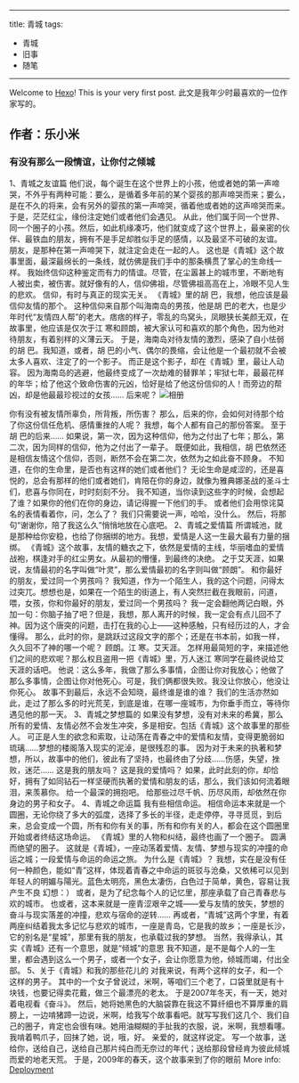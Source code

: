 
---
title: 青城
tags:
- 青城
- 旧事
- 随笔

---

Welcome to [Hexo](https://hexo.io/)! This is your very first post.  此文是我年少时最喜欢的一位作家写的。

## 作者：乐小米

 ### 有没有那么一段情谊，让你付之倾城
1、青城之友谊篇
他们说，每个诞生在这个世界上的小孩，他或者她的第一声啼哭，不外乎有两种可能：要么，是循着多年前的某个婴孩的那声啼哭而来；要么，是在不久的将来，会有另外的婴孩的第一声啼哭，循着他或者她的这声啼哭而来。
于是，茫茫红尘，缘份注定她们或者他们会遇见。
从此，他们属于同一个世界、同一个圈子的小孩。然后，如此机缘凑巧，他们就变成了这个世界上，最亲密的伙伴、最铁血的朋友，拥有不是手足却胜似手足的感情，以及最坚不可破的友谊。
朋友，是那种在第一声啼哭下，就注定会走在一起的人。
这也是《青城》这个故事里面，最深最绵长的一条线，就仿佛是我们手中的那条横贯了掌心的生命线一样。
我始终信仰这种鉴定而有力的情谊。尽管，在尘嚣甚上的城市里，不断地有人被出卖，被伤害。就好像有的人，信仰佛祖，尽管佛祖高高在上，冷眼不见人生的悲欢。
信仰，有时与真正的现实无关。
《青城》里的胡 巴，我想，他应该是最信仰友情的那个。
这种信仰来自那个叫海南岛的男孩，他是胡 巴的老大，也是少年时代“友情四人帮”的老大。痞痞的样子，零乱的鸟窝头，凤眼狭长美颜无双，在故事里，他应该是仅次于江 寒和顾朗，被大家认可和喜欢的那个角色，因为他对待朋友，有着别样的义薄云天。
于是，海南岛对待友情的激烈，感染了自小怯弱的胡 巴。我知道，或者，胡 巴的小气、偶尔的畏缩，会让他是一个最初就不会被太多人喜欢、注定了的一个影子。
而正是这个影子，却在《青城》里，最让人动容。
因为海南岛的逃避，他最终变成了一次劫难的替罪羊；牢狱七年，最最花样的年华；给了他这个致命伤害的元凶，恰好是给了他这份信仰的人！而旁边的帮凶，却是他最最珍视过的女孩……
后来呢？
![相册](/img/a.jpg)
<!--more-->
你有没有被友情所辜负，所背叛，所伤害？
那么，后来的你，会如何对待那个给了你这份信任危机、感情重挫的人呢？
我想，每个人都有自己的那份答案。
至于胡 巴的后来……
如果说，第一次，因为这种信仰，他为之付出了七年；那么，第二次，因为同样的信仰，他为之付出了一辈子。
既便如此，我相信，胡 巴依然还是相信友情这个信仰，否则，断然不会在第二次，依然为之如此奋不顾身。
不知道，在你的生命里，是否也有这样的她们或者他们？
无论生命是咸涩的，还是喜悦的，总会有那样的他们或者她们，肯陪在你的身边，就像为雅典娜圣战的圣斗士们，悲喜与你同在，时时刻刻不分。
我不知道，当你读到这些字的时候，会想起了谁？如果你的他们在你的身边，请记得握一下他们的手。
或者他们会用惊诧莫名的表情看着你，问，怎么了？
我们只需要说一声，哈哈，没什么。
然后，将那句“谢谢你，陪了我这么久”悄悄地放在心底吧。
2、青城之爱情篇
所谓城池，就是那种给你安稳，也给了你捆绑的地方。我想，爱情是人这一生最大最有力量的捆绑。
《青城》这个故事，友情的糖衣之下，依然是爱情的主线，华丽嗜血的爱情战袍，棋逢对手的红尘男女。从最初的懵懂，到最终的决绝。
之于艾天涯，如果说，友情最初的名字叫做“叶灵”，那么爱情最初的名字则叫做“顾朗”。
和你最好的朋友，爱过同一个男孩吗？
我知道，作为一个陌生人，我的这个问题，问得太过突兀。想想也是，如果在一个陌生的街道上，有人突然拦截在我眼前，问道，喂，女孩，你和你最好的朋友，爱过同一个男孩吗？
我一定会翻他两记白眼，外加一句：你脑子抽了吧？但是，我想，那人离开的时候，我一定会有点儿回不了神。因为这个唐突的问题，击打在我的心上——这种感触，只有经历过的人，才会懂得。
那么，此时的你，是跳跃过这段文字的那个；还是在书本前，如我一样，久久回不了神的哪一个呢？
顾朗。江 寒。艾天涯。
怎样用最简短的字，来描述他们之间的悲欢呢？那么权且盗用一把《青城》里，万人迷江 寒同学在最终说给艾天涯的话吧。
他说：这么多年，我做了那么多事情，企图让你对我放心；他做了那么多事情，企图让你对他死心。可是，我们俩都很失败。我没让你放心，他没让你死心。
故事不到最后，永远不会知晓，最终谁是谁的谁？
我们的生活亦然如此，走过了那么多的时光荒芜，到底是谁，在哪一座城市，为你垂手而立，等待你遇见他的那一天。
3、青城之梦想篇的
如果没有梦想，没有对未来的希冀，那么所有的爱情、友情必然不会发生冲突，多是相安。包括《青城》这个故事里的那些人。
可正是人生的欲念和索取，让动荡在青春之中的爱情和友情，变得更脆弱如琉璃……梦想的楼阁落入现实的泥淖，是很残忍的事。
因为对于未来的执著和梦想，所以，故事中的他们，彼此有了坚持，也最终由了分歧……伤感，失望，挫败，迷茫……
这是我的朋友吗？
这是我的爱情吗？
如果，此时此刻的你，却恰好，拥有了如同钻石一样坚硬而执著的爱情和朋友的话，那么，我们该如何流着眼泪，来羡慕你。
给一个最深的拥抱吧。
给那些过尽千帆、历尽风雨，却依然在你身边的男子和女子。
4、青城之命运篇
我有些相信命运。
相信命运本来就是一个圆圈，无论你绕了多大的弧度，选择了多长的半径，走走停停，寻寻觅觅，到后来，总会变成一个圆，所有和你有关的事，所有和你有关的人，都会在这个圆圈里开始或者终结这场命运。
《青城》里的人物和纠结，最终也画了一个圈子。
圆满而绝望的圈子。
这就是《青城》，一座动荡着爱情、友情、梦想与现实的冲撞的命运之城；一段爱情与命运的命运之旅。
为什么是《青城》？
我想，实在是没有任何一种颜色，能如“青”这样，体现着青春之中命运的斑驳与沧桑，又依稀可以见到年轻人的明媚与陽光。蓝色太明亮，黑色太凄伤，白色过于简单，黄色，容易让我产生不良 幻想：）
或者，是为了纪念每个人的记忆里，那座承载了自己青春悲与欢的城市。
也或者，这本来就是一座青涩艰辛之城——爱与友情的放矢，梦想的奋斗与现实落差的冲撞，悲欢与宿命的逆转……
再或者，“青城”这两个字里，有着两座纠结着我太多记忆与悲欢的城市，一座是青岛，它是我的故乡；一座是长沙，它的别名是“星城”，那里有我的朋友，也承载过我的梦想。
当然，我得承认，其实《青城》还有一个意思，就是“倾城”的意思
我不知道，是不是每个人的一生里，都会遇到这么一个男子，或者一个女子，会让你愿意为他，倾城而竭，付出全部。
5、关于《青城》和我的那些花儿的
对我来说，有两个这样的女子，和一个这样的男子。
其中的一个女子曾说过，米啊，等咱们三个老了，口袋里就是有十块钱，也要记得卖花戴，做三个最漂亮的老太。
于是2007年冬天，有一天，她对着电视看《奋斗》。
然后，她将她黑色的大脑袋靠在我这不算纤细也不算厚重的肩膀上，一边啃猪蹄一边说，米啊，给我写个故事看吧。就写写我们这几个、我们自己的圈子，肯定也会很有味。她用油糊糊的手扯我的衣服，说，米啊，我想看噻。
我啃着鸭爪子，回抹了她，说，哦，好。
亲爱的，就这样说定。
写一个故事，送给你，送给自己，送给自己那片纯白而无奈过的年代；送给那段曾经肯为彼此倾城而爱的地老天荒。
于是，2009年的春天，这个故事来到了你的眼前
More info: [Deployment](https://hexo.io/docs/deployment.html)
